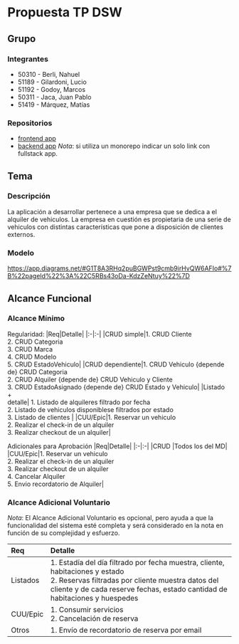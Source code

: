 # Propuesta TP DSW

## Grupo
### Integrantes
* 50310 - Berli, Nahuel
* 51189 - Gilardoni, Lucio
* 51192 - Godoy, Marcos
* 50311 - Jaca, Juan Pablo
* 51419 - Márquez, Matías

### Repositorios
* [frontend app](http://hyperlinkToGihubOrGitlab)
* [backend app](http://hyperlinkToGihubOrGitlab)
*Nota*: si utiliza un monorepo indicar un solo link con fullstack app.

## Tema
### Descripción
 La aplicación a desarrollar pertenece a una empresa que se dedica a el alquiler de vehiculos. La empresa en cuestión es propietaria de una serie de vehiculos con distintas características que pone a disposición de clientes externos.

### Modelo
https://app.diagrams.net/#G1T8A3RHq2puBGWPst9cmb9irHvQW6AFIo#%7B%22pageId%22%3A%22C5RBs43oDa-KdzZeNtuy%22%7D

## Alcance Funcional 

### Alcance Mínimo


Regularidad:
|Req|Detalle|
|:-|:-|
|CRUD simple|1. CRUD Cliente<br>2. CRUD Categoria<br>3. CRUD Marca<br>4. CRUD Modelo<br>5. CRUD EstadoVehiculo|
|CRUD dependiente|1. CRUD Vehiculo {depende de} CRUD Categoria<br>2. CRUD Alquiler {depende de} CRUD Vehiculo y Cliente<br>3. CRUD EstadoAsignado {depende de} CRUD Estado y Vehiculo|
|Listado<br>+<br>detalle| 1. Listado de alquileres filtrado por fecha <br> 2. Listado de vehiculos disponiblese filtrados por estado <br> 3. Listado de clientes |
|CUU/Epic|1. Reservar un vehiculo <br>2. Realizar el check-in de un alquiler <br>3. Realizar checkout de un alquiler|


Adicionales para Aprobación
|Req|Detalle|
|:-|:-|
|CRUD |Todos los del MD|
|CUU/Epic|1. Reservar un vehiculo <br>2. Realizar el check-in de un alquiler <br>3. Realizar checkout de un alquiler <br>4. Cancelar Alquiler <br>5. Envio recordatorio de Alquiler|


### Alcance Adicional Voluntario

*Nota*: El Alcance Adicional Voluntario es opcional, pero ayuda a que la funcionalidad del sistema esté completa y será considerado en la nota en función de su complejidad y esfuerzo.

|Req|Detalle|
|:-|:-|
|Listados |1. Estadía del día filtrado por fecha muestra, cliente, habitaciones y estado <br>2. Reservas filtradas por cliente muestra datos del cliente y de cada reserve fechas, estado cantidad de habitaciones y huespedes|
|CUU/Epic|1. Consumir servicios<br>2. Cancelación de reserva|
|Otros|1. Envío de recordatorio de reserva por email|

